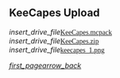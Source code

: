 ## KeeCapes Upload
<div class="filedownload"><i class="material-icons">insert_drive_file</i><a href="./KeeCapes.mcpack" style="font-family: Mojangles">KeeCapes.mcpack</a></div>
<div class="filedownload"><i class="material-icons">insert_drive_file</i><a href="./KeeCapes.zip" style="font-family: Mojangles">KeeCapes.zip</a></div>
<div class="filedownload"><i class="material-icons">insert_drive_file</i><a href="./keecapes_1.png" style="font-family: Mojangles">keecapes_1.png</a></div>

<element><div class="navigation"><a></a><a href="/"><i class="material-icons navigate">first_page</i></a><a href="../"><i class="material-icons navigate">arrow_back</i></a></div></element>
<head><style>blockquote>h5 { line-height:0!important } </style></head>

